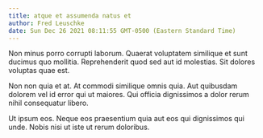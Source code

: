 ```yaml
---
title: atque et assumenda natus et
author: Fred Leuschke
date: Sun Dec 26 2021 08:11:55 GMT-0500 (Eastern Standard Time)
---
```

Non minus porro corrupti laborum. Quaerat voluptatem similique et sunt ducimus quo mollitia. Reprehenderit quod sed aut id molestias. Sit dolores voluptas quae est.

 Non non quia et at. At commodi similique omnis quia. Aut quibusdam dolorem vel id error qui ut maiores. Qui officia dignissimos a dolor rerum nihil consequatur libero.

 Ut ipsum eos. Neque eos praesentium quia aut eos qui dignissimos qui unde. Nobis nisi ut iste ut rerum doloribus.